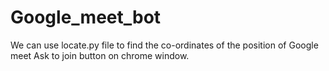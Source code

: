 # Google_meet_bot

We can use locate.py file to find the co-ordinates of the position of Google meet Ask to join button on chrome window.
